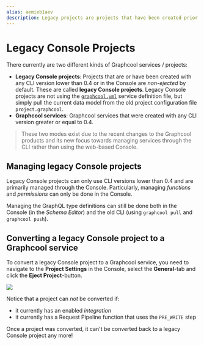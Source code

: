 ```yaml
---
alias: aemieb1aev
description: Legacy projects are projects that have been created prior to CLI version 0.4 and have some special characteristics.
---
```


# Legacy Console Projects

There currently are two different kinds of Graphcool services / projects:

- **Legacy Console projects**: Projects that are or have been created with any CLI version lower than 0.4 or in the Console are _non-ejected_ by default. These are called **legacy Console projects**. Legacy Console projects are not using the [`graphcool.yml`](!alias-foatho8aip) service definition file, but simply pull the current data model from the old project configuration file `project.graphcool`.
- **Graphcool services**: Graphcool services that were created with any CLI version greater or equal to 0.4. 

> These two modes exist due to the recent changes to the Graphcool products and its new focus towards managing services through the CLI rather than using the web-based Console. 


## Managing legacy Console projects

Legacy Console projects can only use CLI versions lower than 0.4 and are primarily managed through the Console. Particularly, managing _functions_ and _permissions_ can only be done in the Console.

Managing the GraphQL type definitions can still be done both in the Console (in the _Schema Editor_) and the old CLI (using `graphcool pull` and `graphcool push`).


## Converting a legacy Console project to a Graphcool service

To convert a legacy Console project to a Graphcool service, you need to navigate to the **Project Settings** in the Console, select the **General**-tab and click the **Eject Project**-button. 

![](https://imgur.com/R9yNznK.png)

Notice that a project can _not_ be converted if:

- it currently has an enabled _integration_
- it currently has a Request Pipeline function that uses the `PRE_WRITE` step 

<InfoBox type=warning>

Once a project was converted, it can't be converted back to a legacy Console project any more!

</InfoBox>
